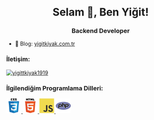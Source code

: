 <h1 align="center">Selam 👋, Ben Yiğit!</h1>
<h3 align="center">Backend Developer</h3>

- 📝 Blog: [yigitkiyak.com.tr](yigitkiyak.com.tr)

<h3 align="left">İletişim:</h3>
<p align="left">
<a href="https://instagram.com/yigittkiyak1919" target="blank"><img align="center" src="https://raw.githubusercontent.com/rahuldkjain/github-profile-readme-generator/master/src/images/icons/Social/instagram.svg" alt="yigittkiyak1919" height="30" width="40" /></a>
</p>

<h3 align="left">İlgilendiğim Programlama Dilleri:</h3>
<p align="left"> <a href="https://www.w3schools.com/css/" target="_blank" rel="noreferrer"> <img src="https://raw.githubusercontent.com/devicons/devicon/master/icons/css3/css3-original-wordmark.svg" alt="css3" width="40" height="40"/> </a> <a href="https://www.w3.org/html/" target="_blank" rel="noreferrer"> <img src="https://raw.githubusercontent.com/devicons/devicon/master/icons/html5/html5-original-wordmark.svg" alt="html5" width="40" height="40"/> </a> <a href="https://developer.mozilla.org/en-US/docs/Web/JavaScript" target="_blank" rel="noreferrer"> <img src="https://raw.githubusercontent.com/devicons/devicon/master/icons/javascript/javascript-original.svg" alt="javascript" width="40" height="40"/> </a> <a href="https://www.php.net" target="_blank" rel="noreferrer"> <img src="https://raw.githubusercontent.com/devicons/devicon/master/icons/php/php-original.svg" alt="php" width="40" height="40"/> </a> </p>
